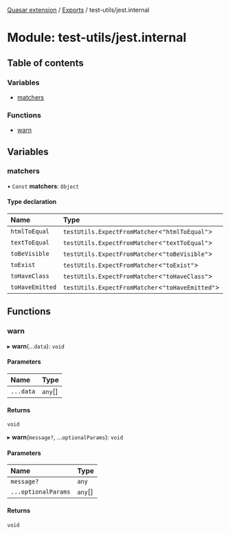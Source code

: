 [Quasar extension](../index.md) / [Exports](../modules.md) / test-utils/jest.internal

# Module: test-utils/jest.internal

## Table of contents

### Variables

- [matchers](test_utils_jest_internal.md#matchers)

### Functions

- [warn](test_utils_jest_internal.md#warn)

## Variables

### matchers

• `Const` **matchers**: `Object`

#### Type declaration

| Name | Type |
| :------ | :------ |
| `htmlToEqual` | `testUtils.ExpectFromMatcher`<``"htmlToEqual"``\> |
| `textToEqual` | `testUtils.ExpectFromMatcher`<``"textToEqual"``\> |
| `toBeVisible` | `testUtils.ExpectFromMatcher`<``"toBeVisible"``\> |
| `toExist` | `testUtils.ExpectFromMatcher`<``"toExist"``\> |
| `toHaveClass` | `testUtils.ExpectFromMatcher`<``"toHaveClass"``\> |
| `toHaveEmitted` | `testUtils.ExpectFromMatcher`<``"toHaveEmitted"``\> |

## Functions

### warn

▸ **warn**(...`data`): `void`

#### Parameters

| Name | Type |
| :------ | :------ |
| `...data` | `any`[] |

#### Returns

`void`

▸ **warn**(`message?`, ...`optionalParams`): `void`

#### Parameters

| Name | Type |
| :------ | :------ |
| `message?` | `any` |
| `...optionalParams` | `any`[] |

#### Returns

`void`
